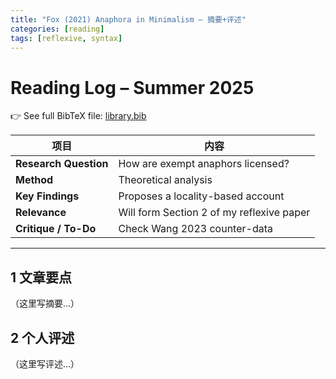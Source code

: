 ```yaml
---
title: "Fox (2021) Anaphora in Minimalism – 摘要+评述"
categories: [reading]
tags: [reflexive, syntax]
---
```


# Reading Log – Summer 2025
👉 See full BibTeX file: [library.bib](../library.bib)

| 项目 | 内容 |
|------|------|
| **Research Question** | How are exempt anaphors licensed? |
| **Method** | Theoretical analysis |
| **Key Findings** | Proposes a locality-based account |
| **Relevance** | Will form Section 2 of my reflexive paper |
| **Critique / To-Do** | Check Wang 2023 counter-data |

---

## 1 文章要点
（这里写摘要…）

## 2 个人评述
（这里写评述…）
